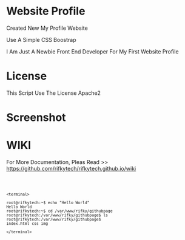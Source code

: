 # Website Profile
Created New My Profile Website 

Use A Simple CSS Boostrap

I Am Just A Newbie Front End Developer For My First Website Profile

# License

This Script Use The License Apache2

# Screenshot


# WIKI

For More Documentation, Pleas Read >> https://github.com/rifkytech/rifkytech.github.io/wiki





<code>
	
	
	
	<terminal>
	
	root@rifkytech:~$ echo "Hello World"
	Hello World
	root@rifkytech:~$ cd /var/www/rifky/githubpage
	root@rifkytech:/var/www/rifky/githubpage$ ls
	root@rifkytech:/var/www/rifky/githubpage$ 
	index.html css img
	
	</terminal>
	
	
</code>


